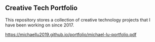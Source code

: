 ## Creative Tech Portfolio

This repository stores a collection of creative technology projects that I have been working on since 2017. 

https://michaellu2019.github.io/portfolio/michael-lu-portfolio.pdf